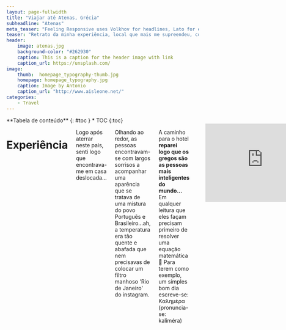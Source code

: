 ```yaml
---
layout: page-fullwidth
title: "Viajar até Atenas, Grécia"
subheadline: "Atenas"
meta_teaser: "Feeling Responsive uses Volkhov for headlines, Lato for everything else and if you are in need to show some code, it will be in Lucida Console."
teaser: "Retrato da minha experiência, local que mais me supreendeu, conselhos(não são conselhos de mãe ou avó para levares um bom casaquinho de malha) e um resumo de tudoooo!"
header:
    image: atenas.jpg
    background-color: "#262930"
    caption: This is a caption for the header image with link
    caption_url: https://unsplash.com/
image:
    thumb:  homepage_typography-thumb.jpg
    homepage: homepage_typography.jpg
    caption: Image by Antonio
    caption_url: "http://www.aisleone.net/"
categories:
    - Travel
---
```

<!--more-->

<div class="row">
<div class="medium-4 medium-push-8 columns" markdown="1">
<div class="panel radius" markdown="1">
**Tabela de conteúdo**
{: #toc }
*  TOC
{:toc}
</div>
</div><!-- /.medium-4.columns -->


<div class="medium-8 medium-pull-4 columns" markdown="1">

# Experiência

Logo após aterrar neste pais, senti logo que encontrava-me em casa deslocada...

Olhando ao redor, as pessoas encontravam-se com largos sorrisos a acompanhar uma aparência que se tratava de uma mistura do povo Português e Brasileiro...ah, a temperatura era tão quente e abafada que nem precisavas de colocar um filtro manhoso 'Rio de Janeiro' do instagram.

A caminho para o hotel <b> reparei logo que os gregos são as pessoas mais inteligentes do mundo... </b> Em qualquer leitura que eles façam precisam primeiro de resolver uma equação matemática 🤣
Para terem como exemplo, um simples bom dia escreve-se: Καλημέρα (pronuncia-se: kaliméra)

<br>

<iframe src="https://giphy.com/embed/ne3xrYlWtQFtC" width="480" height="205" frameBorder="0" class="giphy-embed" allowFullScreen></iframe><p><a href="https://giphy.com/gifs/funny-lol-ne3xrYlWtQFtC"></a></p>

# Troféu de surpresa
> O troféu é atribuido ao local que mais superou as expectativas de todas as experiências passadas

### 🏆 Museum of Acropolis 🏆

![museum]({{ site.baseurl }}/assets/images/sept2019/museum.jpg)


<b>
Este museu foi construido por cima de umas antigas casas que foram descobertas por arqueólogos! 
</b>

Dentro do museu poderão ver obras de arte maioritariamente trabalhadas em pedra e argila, como por exemplo, esculturas, vasos, utensilios que eram utilizados, etccccc.
Além de ter muita coisa para ver, a informação está muito bem construida e contém povezes explicações de como uma certa obra foi conservada/reconstruida. 

# Carta na manga:
🥭 Instalem a aplicação [Beat][app-beat], muito <b> semelhante ao Free Taxi ou uber </b> , isto porque se pedirem um taxi como um simples turista no meio da rua o preço que eles vos propoêm pode chegar a ser 3x mais do que pagariam pela aplicação. 

🥭 Caso não queiram andar de taxi, têem sempre a alternativa de andar de metro que por 1,40euro conseguem andar onde quiserem durante 90min.

🥭 Se tiveres, leva sempre contigo o cartão de estudante porque em certos sitios até poderás entrar de graça! (isto é uma regra que se aplica para qualquer sitio que vás)

# Resumo
* People são bastante felizes e simpáticas.
* Cultura ambiental espetacular, uma cidade mesmo muito limpa como também cerca de 80% das varandas que olhei tinham várias árvores e plantas.
* Gastronomia muito boa e a um preço muito semelhante ao que estamos habituados em Portugal.
* Excelente lugar para festejares uma despedida de solteiro, mesmo que não te queiras casar.


Se você gostou, bota likezão belo, volumoso e gostoso. Partilhem com os vossos avôs, netos, bisnetos e afilhados. Abreijos caros leitores.

[app-beat]: https://play.google.com/store/apps/details?id=gr.androiddev.taxibeat&hl=pt

~~~
show_meta: true
~~~

</div><!-- /.medium-8.columns -->
</div><!-- /.row -->
